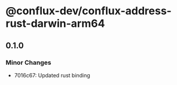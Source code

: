 # @conflux-dev/conflux-address-rust-darwin-arm64

## 0.1.0

### Minor Changes

- 7016c67: Updated rust binding
